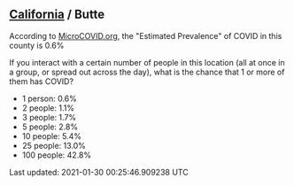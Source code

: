 
## [California](/united-states/california) / Butte

According to [MicroCOVID.org](http://microcovid.org),
the "Estimated Prevalence" of COVID in this county is 0.6%

If you interact with a certain number of people in this location
(all at once in a group, or spread out across the day), what is the chance that
1 or more of them has COVID?

- 1 person: 0.6%
- 2 people: 1.1%
- 3 people: 1.7%
- 5 people: 2.8%
- 10 people: 5.4%
- 25 people: 13.0%
- 100 people: 42.8%

Last updated: 2021-01-30 00:25:46.909238 UTC
